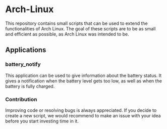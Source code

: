 # Arch-Linux

This repository contains small scripts that can be used to extend the functionalities of Arch Linux. The goal of these scripts are to be as small and efficient as possible, as Arch Linux was intended to be.

## Applications

### battery_notify

This application can be used to give information about the battery status. It gives a notification when the battery level gets too low, as well as when the battery is fully charged.

### Contribution

Improving code or resolving bugs is always appreciated. If you decide to create a new script, we would recommend to make an issue with your idea before you start investing time in it.
